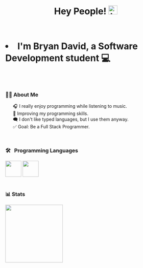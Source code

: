 <h1 align="center">Hey People! <img src="https://user-images.githubusercontent.com/1303154/88677602-1635ba80-d120-11ea-84d8-d263ba5fc3c0.gif" width="28px" alt="hi"></h1>

<br>
   <h1 align="left"> <li> I'm Bryan David, a Software Development student  💻 </li> </h1>
</br>


<br>

<div align="left">
  <h3>👨‍💻 About Me</h3>
  <ul style="list-style: none;">
    <li>🎧 I really enjoy programming while listening to music.</li>
    <li>💪 Improving my programming skills.</li>
    <li>🗨️ I don't like typed languages, but I use them anyway.</li>
    <li>✅ Goal: Be a Full Stack Programmer.</li>
  </ul>
</div>
<br>

<div align="leftr">
  <h3>🛠 &nbsp; Programming Languages</h3>
  <img src='https://github.com/MarikIshtar007/MarikIshtar007/blob/master/images/cpp.svg' width='50'/>
  <img src='https://github.com/MarikIshtar007/MarikIshtar007/blob/master/images/python2.png' height='50'/>
</div>

<br>

<div align="left">
  <h3>📊 Stats</h3>
  <img src="https://github-readme-stats.vercel.app/api?username=BDbandzzz&show_icons=true&theme=tokyonight" height="180" />
</div>
